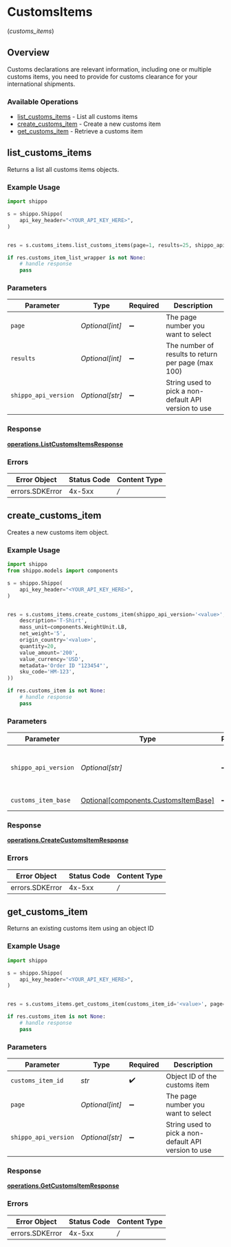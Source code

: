 # CustomsItems
(*customs_items*)

## Overview

Customs declarations are relevant information, including one or multiple customs items, you need to provide for customs clearance for your international shipments.
<SchemaDefinition schemaRef="#/components/schemas/CustomsItem"/>

### Available Operations

* [list_customs_items](#list_customs_items) - List all customs items
* [create_customs_item](#create_customs_item) - Create a new customs item
* [get_customs_item](#get_customs_item) - Retrieve a customs item

## list_customs_items

Returns a list all customs items objects.

### Example Usage

```python
import shippo

s = shippo.Shippo(
    api_key_header="<YOUR_API_KEY_HERE>",
)


res = s.customs_items.list_customs_items(page=1, results=25, shippo_api_version='<value>')

if res.customs_item_list_wrapper is not None:
    # handle response
    pass

```

### Parameters

| Parameter                                            | Type                                                 | Required                                             | Description                                          |
| ---------------------------------------------------- | ---------------------------------------------------- | ---------------------------------------------------- | ---------------------------------------------------- |
| `page`                                               | *Optional[int]*                                      | :heavy_minus_sign:                                   | The page number you want to select                   |
| `results`                                            | *Optional[int]*                                      | :heavy_minus_sign:                                   | The number of results to return per page (max 100)   |
| `shippo_api_version`                                 | *Optional[str]*                                      | :heavy_minus_sign:                                   | String used to pick a non-default API version to use |


### Response

**[operations.ListCustomsItemsResponse](../../models/operations/listcustomsitemsresponse.md)**
### Errors

| Error Object    | Status Code     | Content Type    |
| --------------- | --------------- | --------------- |
| errors.SDKError | 4x-5xx          | */*             |

## create_customs_item

Creates a new customs item object.

### Example Usage

```python
import shippo
from shippo.models import components

s = shippo.Shippo(
    api_key_header="<YOUR_API_KEY_HERE>",
)


res = s.customs_items.create_customs_item(shippo_api_version='<value>', customs_item_base=components.CustomsItemBase(
    description='T-Shirt',
    mass_unit=components.WeightUnit.LB,
    net_weight='5',
    origin_country='<value>',
    quantity=20,
    value_amount='200',
    value_currency='USD',
    metadata='Order ID "123454"',
    sku_code='HM-123',
))

if res.customs_item is not None:
    # handle response
    pass

```

### Parameters

| Parameter                                                                          | Type                                                                               | Required                                                                           | Description                                                                        |
| ---------------------------------------------------------------------------------- | ---------------------------------------------------------------------------------- | ---------------------------------------------------------------------------------- | ---------------------------------------------------------------------------------- |
| `shippo_api_version`                                                               | *Optional[str]*                                                                    | :heavy_minus_sign:                                                                 | String used to pick a non-default API version to use                               |
| `customs_item_base`                                                                | [Optional[components.CustomsItemBase]](../../models/components/customsitembase.md) | :heavy_minus_sign:                                                                 | CustomsItem details.                                                               |


### Response

**[operations.CreateCustomsItemResponse](../../models/operations/createcustomsitemresponse.md)**
### Errors

| Error Object    | Status Code     | Content Type    |
| --------------- | --------------- | --------------- |
| errors.SDKError | 4x-5xx          | */*             |

## get_customs_item

Returns an existing customs item using an object ID

### Example Usage

```python
import shippo

s = shippo.Shippo(
    api_key_header="<YOUR_API_KEY_HERE>",
)


res = s.customs_items.get_customs_item(customs_item_id='<value>', page=1, shippo_api_version='<value>')

if res.customs_item is not None:
    # handle response
    pass

```

### Parameters

| Parameter                                            | Type                                                 | Required                                             | Description                                          |
| ---------------------------------------------------- | ---------------------------------------------------- | ---------------------------------------------------- | ---------------------------------------------------- |
| `customs_item_id`                                    | *str*                                                | :heavy_check_mark:                                   | Object ID of the customs item                        |
| `page`                                               | *Optional[int]*                                      | :heavy_minus_sign:                                   | The page number you want to select                   |
| `shippo_api_version`                                 | *Optional[str]*                                      | :heavy_minus_sign:                                   | String used to pick a non-default API version to use |


### Response

**[operations.GetCustomsItemResponse](../../models/operations/getcustomsitemresponse.md)**
### Errors

| Error Object    | Status Code     | Content Type    |
| --------------- | --------------- | --------------- |
| errors.SDKError | 4x-5xx          | */*             |
